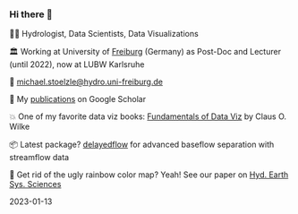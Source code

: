 ### Hi there 👋

👨‍🔬 Hydrologist, Data Scientists, Data Visualizations

🏛️ Working at University of [Freiburg](https://en.wikipedia.org/wiki/Freiburg_im_Breisgau) (Germany) as Post-Doc and Lecturer (until 2022),
now at LUBW Karlsruhe

📧 michael.stoelzle@hydro.uni-freiburg.de 

📰 My [publications](https://scholar.google.de/citations?user=DEtPmaYAAAAJ) on Google Scholar

💥 One of my favorite data viz books: [Fundamentals of Data Viz](https://clauswilke.com/dataviz/) by Claus O. Wilke

📦 Latest package? [delayedflow](https://modche.github.io/delayedflow/) for advanced baseflow separation with streamflow data

🌈 Get rid of the ugly rainbow color map? Yeah! See our paper on [Hyd. Earth Sys. Sciences](https://hess.copernicus.org/articles/25/4549/2021/hess-25-4549-2021.html)

2023-01-13

